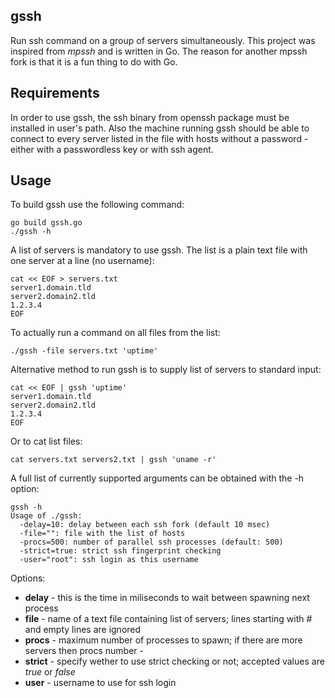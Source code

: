 gssh
----

Run ssh command on a group of servers simultaneously.
This project was inspired from *mpssh* and is written in Go. The reason for another mpssh fork is that it is a fun thing to do with Go.


Requirements
------------

In order to use gssh, the ssh binary from openssh package must be installed in user's path.
Also the machine running gssh should be able to connect to every server listed in the file with hosts without a password - either with a passwordless key or with ssh agent. 


Usage
-----

To build gssh use the following command:

	go build gssh.go
	./gssh -h


A list of servers is mandatory to use gssh. The list is a plain text file with one server at a line (no username):

	cat << EOF > servers.txt
	server1.domain.tld
	server2.domain2.tld
	1.2.3.4
	EOF


To actually run a command on all files from the list:

	./gssh -file servers.txt 'uptime'


Alternative method to run gssh is to supply list of servers to standard input:

	cat << EOF | gssh 'uptime'
	server1.domain.tld
	server2.domain2.tld
	1.2.3.4
	EOF
	

Or to cat list files:

	cat servers.txt servers2.txt | gssh 'uname -r'


A full list of currently supported arguments can be obtained with the -h option:

	gssh -h
	Usage of ./gssh:
	  -delay=10: delay between each ssh fork (default 10 msec)
	  -file="": file with the list of hosts
	  -procs=500: number of parallel ssh processes (default: 500)
	  -strict=true: strict ssh fingerprint checking
	  -user="root": ssh login as this username

Options:

  * **delay** - this is the time in miliseconds to wait between spawning next process
  * **file** - name of a text file containing list of servers; lines starting with # and empty lines are ignored
  * **procs** - maximum number of processes to spawn; if there are more servers then procs number - 
  * **strict** - specify wether to use strict checking or not; accepted values are *true* or *false*
  * **user** - username to use for ssh login
